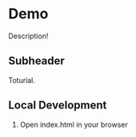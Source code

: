 # Demo

Description!

## Subheader        

Toturial.

## Local Development

1. Open index.html in your browser